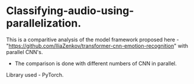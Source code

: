 # Classifying-audio-using-parallelization.

This is a comparitive analysis of the model framework proposed here - "https://github.com/IliaZenkov/transformer-cnn-emotion-recognition" with parallel CNN's.

- The comparison is done with different numbers of CNN in parallel.

Library used - PyTorch.
